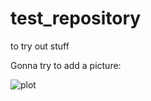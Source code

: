 # test_repository
to try out stuff

Gonna try to add a picture: 

![plot](https://raw.githubusercontent.com/Loitador41/test_repository/main/.github/images/Figure_Customizing_pipeline(2).png)
